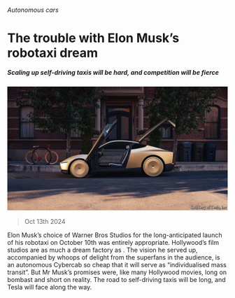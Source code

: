 ###### Autonomous cars

# The trouble with Elon Musk’s robotaxi dream 

##### Scaling up self-driving taxis will be hard, and competition will be fierce 

![image](images/20241019_WBP001.jpg) 

> Oct 13th 2024 

Elon Musk’s choice of Warner Bros Studios for the long-anticipated launch of his robotaxi on October 10th was entirely appropriate. Hollywood’s film studios are as much a dream factory as . The vision he served up, accompanied by whoops of delight from the superfans in the audience, is an autonomous Cybercab so cheap that it will serve as “individualised mass transit”. But Mr Musk’s promises were, like many Hollywood movies, long on bombast and short on reality. The road to self-driving taxis will be long, and Tesla will face  along the way.

